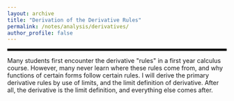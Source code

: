 ```yaml
---
layout: archive
title: "Derivation of the Derivative Rules"
permalink: /notes/analysis/derivatives/
author_profile: false
--- 
```

<hr style="border: 2px solid black;">
Many students first encounter the derivative "rules" in a first year calculus course. However, many never learn where these rules come from, and why functions of certain forms follow certain rules. I will derive the primary derivative rules by use of limits, and the limit definition of derivative. After all, the derivative is the limit definition, and everything else comes after.
